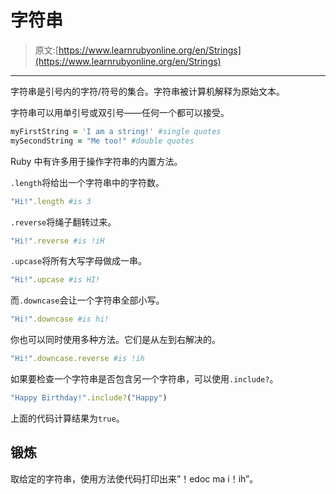 # 字符串

> 原文:[https://www.learnrubyonline.org/en/Strings](https://www.learnrubyonline.org/en/Strings)

* * *

字符串是引号内的字符/符号的集合。字符串被计算机解释为原始文本。

字符串可以用单引号或双引号——任何一个都可以接受。

```rb
myFirstString = 'I am a string!' #single quotes
mySecondString = "Me too!" #double quotes 
```

Ruby 中有许多用于操作字符串的内置方法。

`.length`将给出一个字符串中的字符数。

```rb
"Hi!".length #is 3 
```

`.reverse`将绳子翻转过来。

```rb
"Hi!".reverse #is !iH 
```

`.upcase`将所有大写字母做成一串。

```rb
"Hi!".upcase #is HI! 
```

而`.downcase`会让一个字符串全部小写。

```rb
"Hi!".downcase #is hi! 
```

你也可以同时使用多种方法。它们是从左到右解决的。

```rb
"Hi!".downcase.reverse #is !ih 
```

如果要检查一个字符串是否包含另一个字符串，可以使用`.include?`。

```rb
"Happy Birthday!".include?("Happy") 
```

上面的代码计算结果为`true`。

## 锻炼

取给定的字符串，使用方法使代码打印出来”！edoc ma i！ih”。